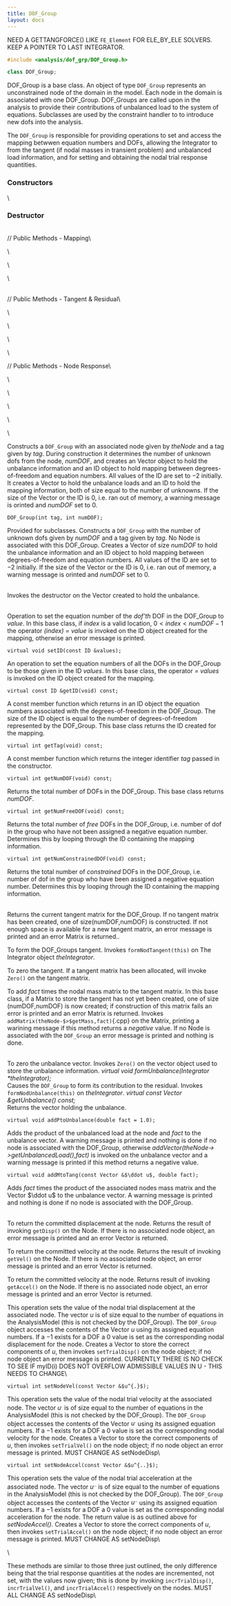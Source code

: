 ```yaml
---
title: DOF_Group
layout: docs
---
```


NEED A GETTANGFORCE() LIKE `FE_Element` FOR ELE_BY_ELE SOLVERS. KEEP A
POINTER TO LAST INTEGRATOR.


```cpp
#include <analysis/dof_grp/DOF_Group.h>

class DOF_Group;
```


DOF_Group is a base class. An object of type `DOF_Group` represents an
unconstrained node of the domain in the model. Each node in the domain
is associated with one DOF_Group. DOF_Groups are called upon in the
analysis to provide their contributions of unbalanced load to the system
of equations. Subclasses are used by the constraint handler to to
introduce new dofs into the analysis.

The `DOF_Group` is responsible for providing operations to set and access
the mapping betwwen equation numbers and DOFs, allowing the Integrator
to from the tangent (if nodal masses in transient problem) and
unbalanced load information, and for setting and obtaining the nodal
trial response quantities.

### Constructors

\

### Destructor

\
// Public Methods - Mapping\

\

\

\

\
// Public Methods - Tangent & Residual\

\

\

\

\

// Public Methods - Node Response\

\

\

\

\

\

Constructs a `DOF_Group` with an associated node given by *theNode* and a
tag given by *tag*. During construction it determines the number of
unknown dofs from the node, *numDOF*, and creates an Vector object to
hold the unbalance information and an ID object to hold mapping between
degrees-of-freedom and equation numbers. All values of the ID are set to
$-2$ initially. It creates a Vector to hold the unbalance loads and an
ID to hold the mapping information, both of size equal to the number of
unknowns. If the size of the Vector or the ID is $0$, i.e. ran out of
memory, a warning message is orinted and *numDOF* set to $0$.

```{.cpp}
DOF_Group(int tag, int numDOF);
```

Provided for subclasses. Constructs a `DOF_Group` with the number of
unknown dofs given by *numDOF* and a tag given by *tag*. No Node is
associated with this DOF_Group. Creates a Vector of size *numDOF* to
hold the unbalance information and an ID object to hold mapping between
degrees-of-freedom and equation numbers. All values of the ID are set to
$-2$ initially. If the size of the Vector or the ID is $0$, i.e. ran out
of memory, a warning message is orinted and *numDOF* set to $0$.

\
Invokes the destructor on the Vector created to hold the unbalance.

\
Operation to set the equation number of the *dof'th* DOF in the
DOF_Group to *value*. In this base class, if *index* is a valid
location, $0 < index < numDOF-1$ the operator *(index) = value* is
invoked on the ID object created for the mapping, otherwise an error
message is printed.

```{.cpp}
virtual void setID(const ID &values);
```

An operation to set the equation numbers of all the DOFs in the
DOF_Group to be those given in the ID *values*. In this base class, the
operator *= values* is invoked on the ID object created for the
mapping.

```{.cpp}
virtual const ID &getID(void) const;
```

A const member function which returns in an ID object the equation
numbers associated with the degrees-of-freedom in the DOF_Group. The
size of the ID object is equal to the number of degrees-of-freedom
represented by the DOF_Group. This base class returns the ID created for
the mapping.

```{.cpp}
virtual int getTag(void) const;
```

A const member function which returns the integer identifier *tag*
passed in the constructor.

```{.cpp}
virtual int getNumDOF(void) const;
```

Returns the total number of DOFs in the DOF_Group. This base class
returns *numDOF*.

```{.cpp}
virtual int getNumFreeDOF(void) const;
```

Returns the total number of *free* DOFs in the DOF_Group, i.e. number of
dof in the group who have not been assigned a negative equation number.
Determines this by looping through the ID containing the mapping
information.

```{.cpp}
virtual int getNumConstrainedDOF(void) const;
```

Returns the total number of *constrained* DOFs in the DOF_Group, i.e.
number of dof in the group who have been assigned a negative equation
number. Determines this by looping through the ID containing the mapping
information.

\
Returns the current tangent matrix for the DOF_Group. If no tangent
matrix has been created, one of size(numDOF,numDOF) is constructed. If
not enough space is available for a new tangent matrix, an error message
is printed and an error Matrix is returned..

To form the DOF_Groups tangent. Invokes `formNodTangent(this)` on The
Integrator object *theIntegrator*.

To zero the tangent. If a tangent matrix has been allocated, will invoke
`Zero()` on the tangent matrix.

To add *fact* times the nodal mass matrix to the tangent matrix. In this
base class, if a Matrix to store the tangent has not yet been created,
one of size (numDOF,numDOF) is now created; if construction of this
matrix fails an error is printed and an error Matrix is returned.
Invokes `addMatrix(theNode-$>$getMass,fact)`{.cpp} on the Matrix, printing a
warining message if this method returns a $negative$ value. If no Node
is associated with the `DOF_Group` an error message is printed and nothing
is done.

\
To zero the unbalance vector. Invokes `Zero()` on the vector object used
to store the unbalance information.
*virtual void formUnbalance(Integrator \*theIntegrator);* \
Causes the `DOF_Group` to form its contribution to the residual. Invokes
`formNodUnbalance(this)` on *theIntegrator*.
*virtual const Vector &getUnbalance() const;* \
Returns the vector holding the unbalance.

```{.cpp}
virtual void addPtoUnbalance(double fact = 1.0);
```

Adds the product of the unbalanced load at the node and *fact* to the
unbalance vector. A warning message is printed and nothing is done if no
node is associated with the DOF_Group, otherwise
*addVector(theNode-$>$getUnbalancedLoad(),fact)* is invoked on the
unbalance vector and a warning message is printed if this method returns
a negative value.

```{.cpp}
virtual void addMtoTang(const Vector &$\ddot u$, double fact);
```


Adds *fact* times the product of the associated nodes mass matrix and
the Vector $\ddot u$ to the unbalance vector. A warning message is
printed and nothing is done if no node is associated with the
DOF_Group.

\
To return the committed displacement at the node. Returns the result of
invoking `getDisp()` on the Node. If there is no associated node object,
an error message is printed and an error Vector is returned.

To return the committed velocity at the node. Returns the result of
invoking `getVel()` on the Node. If there is no associated node object,
an error message is printed and an error Vector is returned.

To return the committed velocity at the node. Returns result of invoking
`getAccel()` on the Node. If there is no associated node object, an
error message is printed and an error Vector is returned.

This operation sets the value of the nodal trial displacement at the
associated node. The vector *u* is of size equal to the number of
equations in the AnalysisModel (this is not checked by the DOF_Group).
The `DOF_Group` object accesses the contents of the Vector *u* using its
assigned equation numbers. If a $-1$ exists for a DOF a $0$ value is set
as the corresponding nodal displacement for the node. Creates a Vector
to store the correct components of *u*, then invokes `setTrialDisp()` on
the node object; if no node object an error message is printed.
CURRENTLY THERE IS NO CHECK TO SEE IF myID(i) DOES NOT OVERFLOW
ADMISSIBLE VALUES IN U - THIS NEEDS TO CHANGE\

```{.cpp}
virtual int setNodeVel(const Vector &$u^{.}$);
```

This operation sets the value of the nodal trial velocity at the
associated node. The vector *$u^{.}$* is of size equal to the number of
equations in the AnalysisModel (this is not checked by the DOF_Group).
The `DOF_Group` object accesses the contents of the Vector *$u^{.}$* using
its assigned equation numbers. If a $-1$ exists for a DOF a $0$ value is
set as the corresponding nodal velocity for the node. Creates a Vector
to store the correct components of *u*, then invokes `setTrialVel()` on
the node object; if no node object an error message is printed. MUST
CHANGE AS setNodeDisp\

```{.cpp}
virtual int setNodeAccel(const Vector &$u^{..}$);
```

This operation sets the value of the nodal trial acceleration at the
associated node. The vector *$u^{..}$* is of size equal to the number of
equations in the AnalysisModel (this is not checked by the DOF_Group).
The `DOF_Group` object accesses the contents of the Vector *$u^{..}$*
using its assigned equation numbers. If a $-1$ exists for a DOF a $0$
value is set as the corresponding nodal acceleration for the node. The
return value is as outlined above for *setNodeAccel().* Creates a Vector
to store the correct components of *u*, then invokes `setTrialAccel()`
on the node object; if no node object an error message is printed. MUST
CHANGE AS setNodeDisp\

\

These methods are similar to those three just outlined, the only
difference being that the trial response quantities at the nodes are
incremented, not set, with the values now given; this is done by
invoking `incrTrialDisp()`, `incrTrialVel()`, and `incrTrialAccel()`
respectively on the nodes. MUST ALL CHANGE AS setNodeDisp\

